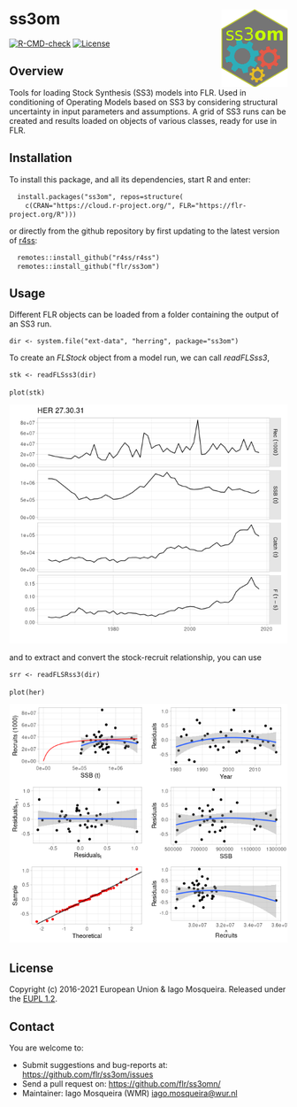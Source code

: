 # ss3om <img src="man/figures/ss3om.png" align="right" width="120" />

[![R-CMD-check](https://github.com/flr/ss3om/workflows/R-CMD-check/badge.svg)](https://github.com/flr/ss3om/actions)
[![License](https://flr-project.org/img/eupl12.svg)](https://eupl.eu/1.2/en/)

## Overview
Tools for loading Stock Synthesis (SS3) models into FLR. Used in conditioning of Operating Models based on SS3 by considering structural uncertainty in input parameters and assumptions. A grid of SS3 runs can be created and results loaded on objects of various classes, ready for use in FLR.

## Installation
To install this package, and all its dependencies, start R and enter:

```
  install.packages("ss3om", repos=structure(
    c(CRAN="https://cloud.r-project.org/", FLR="https://flr-project.org/R")))
```

or directly from the github repository by first updating to the latest version of [r4ss](https://github.com/r4ss/r4ss):

```
  remotes::install_github("r4ss/r4ss")
  remotes::install_github("flr/ss3om")
```

## Usage

Different FLR objects can be loaded from a folder containing the output of an SS3 run.

```{r}
dir <- system.file("ext-data", "herring", package="ss3om")
```


To create an *FLStock* object from a model run, we can call *readFLSss3*,

```{r}
stk <- readFLSss3(dir)

plot(stk)
```

![stk](man/figures/stk.png)

and to extract and convert the stock-recruit relationship, you can use

```{r}
srr <- readFLSRss3(dir)

plot(her)

```

![srr](man/figures/srr.png)


## License
Copyright (c) 2016-2021 European Union & Iago Mosqueira. Released under the [EUPL 1.2](https://eupl.eu/1.2/en/).

## Contact
You are welcome to:

- Submit suggestions and bug-reports at: <https://github.com/flr/ss3om/issues>
- Send a pull request on: <https://github.com/flr/ss3omn/>
- Maintainer: Iago Mosqueira (WMR) <iago.mosqueira@wur.nl>
